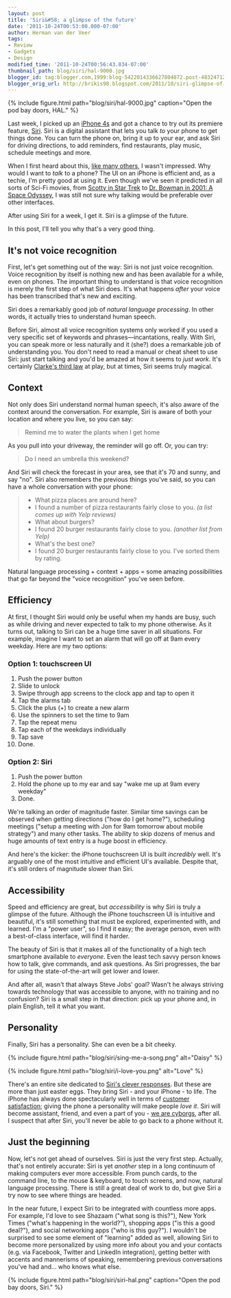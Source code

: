 ```yaml
---
layout: post
title: 'Siri&#58; a glimpse of the future'
date: '2011-10-24T00:53:00.000-07:00'
author: Herman van der Veer
tags:
- Review
- Gadgets
- Design
modified_time: '2011-10-24T00:56:43.834-07:00'
thumbnail_path: blog/siri/hal-9000.jpg
blogger_id: tag:blogger.com,1999:blog-5422014336627804072.post-4832471233049270144
blogger_orig_url: http://brikis98.blogspot.com/2011/10/siri-glimpse-of-future.html
---
```


{% include figure.html path="blog/siri/hal-9000.jpg" caption="Open the pod bay doors, HAL." %}

Last week, I picked up an [iPhone 4s](http://www.apple.com/iphone/) and got a chance to try out 
its premiere feature, [Siri](http://www.apple.com/iphone/features/siri.html). 
Siri is a digital assistant that lets you talk *to* your phone to get things 
done. You can turn the phone on, bring it up to your ear, and ask Siri for 
driving directions, to add reminders, find restaurants, play music, schedule 
meetings and more. 

When I first heard about this, [like many 
others](http://mashable.com/2011/10/14/siri-iphone-love/), I wasn't impressed. 
Why would I want to *talk* to a phone? The UI on an iPhone is efficient and, 
as a techie, I'm pretty good at using it. Even though we've seen it predicted 
in all sorts of Sci-Fi movies, from [Scotty in Star 
Trek](http://www.youtube.com/watch?v=hShY6xZWVGE) to [Dr. Bowman in 2001: A 
Space Odyssey](http://www.youtube.com/watch?v=kkyUMmNl4hk), I was still not 
sure why talking would be preferable over other interfaces. 

After using Siri for a week, I get it. Siri is a glimpse of the future. 

In this post, I'll tell you why that's a very good thing. 

## It's not voice recognition 

First, let's get something out of the way: Siri is not just voice recognition. 
Voice recognition by itself is nothing new and has been available for a while, 
even on phones. The important thing to understand is that voice recognition is 
merely the first step of what Siri does. It's what happens *after* your voice 
has been transcribed that's new and exciting. 

Siri does a remarkably good job of *natural language processing*. In other 
words, it actually tries to understand human speech. 

Before Siri, almost all voice recognition systems only worked if you used a 
very specific set of keywords and phrases&mdash;incantations, really. With Siri, 
you can speak more or less naturally and it (she?) does a remarkable job of 
understanding you. You don't need to read a manual or cheat sheet to use Siri: 
just start talking and you'd be amazed at how it seems to *just work*. It's 
certainly [Clarke's third 
law](http://en.wikipedia.org/wiki/Clarke's_three_laws) at play, but at times, 
Siri seems truly magical. 

## Context 

Not only does Siri understand normal human speech, it's also aware of the 
context around the conversation. For example, Siri is aware of both your 
location and where you live, so you can say: 

> Remind me to water the plants when I get home

As you pull into your driveway, the reminder will go off. Or, you can try:

> Do I need an umbrella this weekend?

And Siri will check the forecast in your area, see that it's 70 and sunny, and 
say "no". Siri also remembers the previous things you've said, so you can have 
a whole conversation with your phone: 

> * What pizza places are around here?
> * I found a number of pizza restaurants fairly close to you. *(a list 
>   comes up with Yelp reviews)* 
> * What about burgers?
> * I found 20 burger restaurants fairly close to you. *(another list from 
>   Yelp)* 
> * What's the best one?
> * I found 20 burger restaurants fairly close to you. I've sorted them by 
>   rating.

Natural language processing + context + apps = some amazing possibilities that 
go far beyond the "voice recognition" you've seen before. 

## Efficiency 

At first, I thought Siri would only be useful when my hands are busy, such as 
while driving and never expected to talk to my phone otherwise. As it turns 
out, talking to Siri can be a huge time saver in all situations. For example, 
imagine I want to set an alarm that will go off at 9am every weekday. Here are 
my two options: 

### Option 1: touchscreen UI 

1. Push the power button 
1. Slide to unlock 
1. Swipe through app screens to the clock app and tap to open it 
1. Tap the alarms tab 
1. Click the plus (+) to create a new alarm 
1. Use the spinners to set the time to 9am 
1. Tap the repeat menu 
1. Tap each of the weekdays individually 
1. Tap save 
1. Done. 

### Option 2: Siri

1. Push the power button 
1. Hold the phone up to my ear and say "wake me up at 9am every weekday" 
1. Done. 

We're talking an order of magnitude faster. Similar time savings can be 
observed when getting directions ("how do I get home?"), scheduling meetings 
("setup a meeting with Jon for 9am tomorrow about mobile strategy") and many 
other tasks. The ability to skip dozens of menus and huge amounts of text 
entry is a huge boost in efficiency. 

And here's the kicker: the iPhone touchscreen UI is built *incredibly* well. 
It's arguably one of the most intuitive and efficient UI's available. Despite 
that, it's still orders of magnitude slower than Siri. 

## Accessibility 

Speed and efficiency are great, but *accessibility* is why Siri is truly a 
glimpse of the future.  Although the iPhone touchscreen UI is intuitive and 
beautiful, it's still something that must be explored, experimented with, and 
learned. I'm a "power user", so I find it easy; the average person, even with 
a best-of-class interface, will find it harder. 

The beauty of Siri is that it makes all of the functionality of a high tech 
smartphone available to *everyone*. Even the least tech savvy person knows how 
to talk, give commands, and ask questions. As Siri progresses, the bar for 
using the state-of-the-art will get lower and lower. 

And after all, wasn't that always Steve Jobs' goal? Wasn't he always striving 
towards technology that was accessible to anyone, with no training and no 
confusion? Siri is a small step in that direction: pick up your phone and, in 
plain English, tell it what you want. 

## Personality

Finally, Siri has a personality. She can even be a bit cheeky. 

{% include figure.html path="blog/siri/sing-me-a-song.png" alt="Daisy" %}

{% include figure.html path="blog/siri/i-love-you.png" alt="Love" %}

There's an entire site dedicated to [Siri's clever 
responses](http://shitthatsirisays.tumblr.com/). But these are more than just 
easter eggs. They bring Siri - and your iPhone - to life. The iPhone has 
always done spectacularly well in terms of [customer 
satisfaction](http://www.redmondpie.com/iphone-ranks-1-on-customer-satisfaction-charts-study-reveals/); 
giving the phone a personality will make people *love it*. Siri will become 
assistant, friend, and even a part of you - [we are 
cyborgs](http://www.ted.com/talks/amber_case_we_are_all_cyborgs_now.html), 
after all. I suspect that after Siri, you'll never be able to go back to a 
phone without it. 

## Just the beginning 

Now, let's not get ahead of ourselves. Siri is just the very first step. 
Actually, that's not entirely accurate: Siri is yet *another* step in a long 
continuum of making computers ever more accessible. From punch cards, to the 
command line, to the mouse &amp; keyboard, to touch screens, and now, natural 
language processing. There is still a great deal of work to do, but give Siri 
a try now to see where things are headed. 

In the near future, I expect Siri to be integrated with countless more apps. 
For example, I'd love to see Shazaam ("what song is this?"), New York Times 
("what's happening in the world?"), shopping apps ("is this a good deal?"), 
and social networking apps ("who is this guy?"). I wouldn't be surprised to 
see some element of "learning" added as well, allowing Siri to become more 
personalized by using more info about you and your contacts (e.g. via 
Facebook, Twitter and LinkedIn integration), getting better with accents and 
mannerisms of speaking, remembering previous conversations you've had and... 
who knows what else. 

{% include figure.html path="blog/siri/siri-hal.png" caption="Open the pod bay doors, Siri." %}
